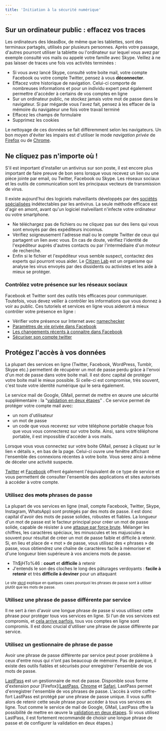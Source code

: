 ```yaml
---
title: 'Initiation à la sécurité numérique'
---
```


## Sur un ordinateur public : effacez vos traces 

Les ordinateurs des IdeasBox, de même que les tablettes, sont des terminaux partagés,  utilisés par plusieurs personnes. Après votre passage, d'autres pourront utiliser la tablette ou l'ordinateur sur lequel vous avez par exemple consulté vos mails ou appelé votre famille avec Skype. Veillez à ne pas laisser de traces une fois vos activités terminées :

  - Si vous avez lancé Skype, consulté votre boite mail, votre compte Facebook ou votre compte Twitter, pensez à vous **déconnecter**.
  - Effacez votre historique de navigation. Celui-ci comporte de nombreuses informations et pour un individu expert peut également permettre d'accéder à certains de vos comptes en ligne
  - Sur un ordinateur public, ne stockez jamais votre mot de passe dans le navigateur. Si par mégarde vous l'avez fait, pensez à les effacer de la mémoire du navigateur une fois votre travail terminé
  - Effacez les champs de formulaire
  - Supprimez les cookies

Le nettoyage de ces données se fait différemment selon les navigateurs. Un bon moyen d'éviter les impairs est d'utiliser le mode *navigation privée* de [Firefox](https://support.mozilla.org/fr/kb/navigation-privee-naviguer-sans-conserver-infos-sites) ou de [Chrome](https://support.google.com/chrome/bin/answer.py?hl=fr&answer=95464).


## Ne cliquez pas n'importe où !
S'il est important d'installer un antivirus sur son poste, il est encore plus important de faire preuve de bon sens lorsque vous recevez un lien ou une pièce jointe par email, ou Twitter, Facebook ou Skype. Les réseaux sociaux et les outils de communication sont les principaux vecteurs de transmission de virus.

Il existe aujourd'hui des logiciels malveillants développés par des [sociétés spécialisées](http://surveillance.rsf.org/gamma/) indétectables par les antivirus. La seule méthode efficace est d'agir en amont, avant qu'un logiciel malveillant n'infecte votre ordinateur ou votre smartphone.

  * Ne téléchargez pas de fichiers ou ne cliquez pas sur des liens qui vous sont envoyés par des expéditeurs inconnus.
  * Vérifiez soigneusement l'adresse mail ou le compte Twitter de ceux qui partagent un lien avec vous. En cas de doute, vérifiez l'identité de l'expéditeur auprès d'autres contacts ou par l'intermédiaire d'un moteur de recherche.
  * Enfin si le fichier et l'expéditeur vous semble suspect, contactez des experts qui pourront vous aider. Le [Citizen Lab](https://citizenlab.org/contact/) est un organisme qui analyse les virus envoyés par des dissidents ou activistes et les aide à mieux se protéger.

### Contrôlez votre présence sur les réseaux sociaux 
Facebook et Twitter sont des outils très efficaces pour communiquer. Toutefois, vous devez veiller à contrôler les informations que vous donnez à voir au public. Ces tutoriels et services en ligne vous aideront à mieux contrôler votre présence en ligne :

  * Vérifier votre présence sur Internet avec [namechecker](http://namechk.com/)
  * [Paramètres de vie privée dans Facebook](https://myshadow.org/facebook-privacy-settings-you-should-know)
  * [Les changements récents à connaitre dans Facebook](https://myshadow.org/things-know-about-recent-changes-facebook)
  * [Sécuriser son compte twitter](https://myshadow.org/how-secure-your-twitter-account)

## Protégez l'accès à vos données 
La plupart des services en ligne (Twitter, Facebook, WordPress, Tumblr, Skype etc.) permettent de récupérer un mot de passe perdu grâce à l'envoi d'un mot de passe dans votre boite mail. Il est donc capital de protéger votre boite mail le mieux possible. Si celle-ci est compromise, très souvent, c'est toute votre identité numérique qui le sera également.

Le service mail de Google, GMail, permet de mettre en œuvre une sécurité supplémentaire : la "[validation en deux étapes](https://support.google.com/a/bin/answer.py?hl=fr&answer=175197)" . Ce service permet de protéger votre compte mail avec:

  - un nom d'utilisateur
  - un mot de passe
  - un code que vous recevrez sur votre téléphone portable chaque fois que vous vous connecterez sur votre boite.
Ainsi, sans votre téléphone portable, il est impossible d'accéder à vos mails.

Lorsque vous vous connectez sur votre boite GMail, pensez à cliquez sur le lien « détails », en bas de la page. Celui-ci ouvre une fenêtre affichant l'ensemble des connexions récentes à votre boite. Vous serez ainsi à même de déceler une activité suspecte.

[Twitter](https://twitter.com/settings/applications) et [Facebook](https://www.facebook.com/settings?tab=applications) offrent également l'équivalent de ce type de service et vous permettent de consulter l'ensemble des applications et sites autorisés à accéder à votre compte.

### Utilisez des <del>mots</del> phrases de passe

La plupart de vos services en ligne (mail, compte Facebook, Twitter, Skype, Instagram, WhatsApp) sont protégés par des mots de passe. il est donc capital d'avoir des mots de passe solides, robustes et fiables.  La longueur d'un mot de passe est le facteur principal pour créer un mot de passe solide, capable de résister à une [attaque par force brute](https://fr.wikipedia.org/wiki/Attaque_par_force_brute). Mélanger les chiffres, les caractères spéciaux, les minuscules et les majuscules a souvent pour résultat de créer un mot de passe faible et difficile à retenir. Si, en lieu et place de « mot » de passe, vous utilisez des « phrases » de passe, vous obtiendrez une chaîne de caractères facile à mémoriser et d'une longueur bien supérieure à vos anciens mots de passe.

  * Th$jHTo%46 : **court** et **difficile** à retenir
  * J'entends le son des cloches le long des pâturages verdoyants : **facile à retenir** et très **difficile à deviner** pour un attaquant

<small>Le site [xkcd](http://www.lirmm.fr/~gambette/xkcd/index.php?id=936) explique en quelques cases pourquoi les phrases de passe sont à utiliser plutôt que les mots de passe.</small>

### Utilisez une phrase de passe différente par service
Il ne sert à rien d'avoir une longue phrase de passe si vous utilisez cette phrase pour protéger tous vos services en ligne. Si l'un de vos services est compromis, et [cela arrive parfois](http://www.pcinpact.com/news/63924-sony-pictures-lulzsec-piratage-mots-de-passe-vol-donnees.htm), tous vos comptes en ligne sont compromis. Il est donc crucial d'utiliser une phrase de passe différente par service.

### Utilisez un gestionnaire de phrase de passe
Avoir une phrase de passe différente par service peut poser problème à ceux d'entre nous qui n'ont pas beaucoup de mémoire. Pas de panique, il existe des outils fiables et sécurisés pour enregistrer l'ensemble de vos mots de passe.

[LastPass](https://lastpass.com/) est un gestionnaire de mot de passe. Disponible sous forme d'extension pour [Firefox]([LastPass](https://lastpass.com/), [Chrome](https://chrome.google.com/webstore/detail/lastpass/hdokiejnpimakedhajhdlcegeplioahd?hl=fr) et [Safari](http://extensions.apple.com/), LastPass permet d'enregistrer l'ensemble de vos phrases de passe. L'accès à votre coffre-fort LastPass est protégé par une phrase de passe unique. Il vous suffit alors de retenir cette seule phrase pour accéder à tous vos services en ligne. Tout comme le service de mail de Google, GMail, LastPass offre la possibilité de mettre en œuvre la [validation en deux étapes](https://helpdesk.lastpass.com/security-options/google-authenticator/). Si vous utilisez LastPass, il est fortement recommandé de choisir une longue phrase de passe et de configurer la validation en deux étapes.)
